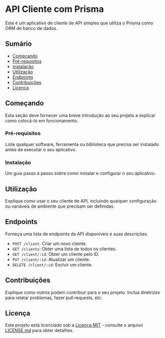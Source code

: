 # API Cliente com Prisma

Este é um aplicativo de cliente de API simples que utiliza o Prisma como ORM de banco de dados.

## Sumário

- [Começando](#começando)
- [Pré-requisitos](#pré-requisitos)
- [Instalação](#instalação)
- [Utilização](#utilização)
- [Endpoints](#endpoints)
- [Contribuições](#contribuições)
- [Licença](#licença)

## Começando

Esta seção deve fornecer uma breve introdução ao seu projeto e explicar como colocá-lo em funcionamento.

### Pré-requisitos

Liste qualquer software, ferramenta ou biblioteca que precisa ser instalado antes de executar o seu aplicativo.

### Instalação

Um guia passo a passo sobre como instalar e configurar o seu aplicativo.

## Utilização

Explique como usar o seu cliente de API, incluindo qualquer configuração ou variáveis de ambiente que precisam ser definidas.

## Endpoints

Forneça uma lista de endpoints da API disponíveis e suas descrições.

- `POST /client`: Criar um novo cliente.
- `GET /clients`: Obter uma lista de todos os clientes.
- `GET /client/:id`: Obter um cliente pelo ID.
- `PUT /client/:id`: Atualizar um cliente.
- `DELETE /client/:id`: Excluir um cliente.

## Contribuições

Explique como outros podem contribuir para o seu projeto. Inclua diretrizes para relatar problemas, fazer pull requests, etc.

## Licença

Este projeto está licenciado sob a [Licença MIT](LICENSE.md) - consulte o arquivo [LICENSE.md](LICENSE.md) para obter detalhes.
